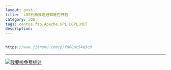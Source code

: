 ```yaml
---
layout: post
title:  iOS判断推送通知是否开启
category: iOS
tags: centos,ftp,Apache,GPL,LGPL,MIT
description: 
---
```


```javascript

https://www.jianshu.com/p/f868ac54e3c8

```



---


<script language="javascript" type="text/javascript" src="//js.users.51.la/19176892.js"></script>
<noscript><a href="//www.51.la/?19176892" target="_blank"><img alt="&#x6211;&#x8981;&#x5566;&#x514D;&#x8D39;&#x7EDF;&#x8BA1;" src="//img.users.51.la/19176892.asp" style="border:none" /></a></noscript>

